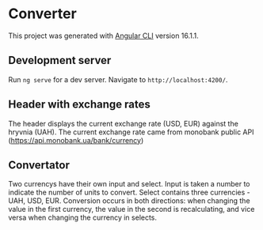 # Converter

This project was generated with [Angular CLI](https://github.com/angular/angular-cli) version 16.1.1.

## Development server

Run `ng serve` for a dev server. Navigate to `http://localhost:4200/`.

## Header with exchange rates

The header displays the current exchange rate (USD, EUR) against the hryvnia (UAH). The current exchange rate came from monobank public API (https://api.monobank.ua/bank/currency)

## Convertator

Two currencys have their own input and select. Input is taken a number to indicate the number of units to convert. Select contains three currencies - UAH, USD, EUR.
Conversion occurs in both directions: when changing the value in the first currency, the value in the second is recalculating, and vice versa when changing the currency in selects.